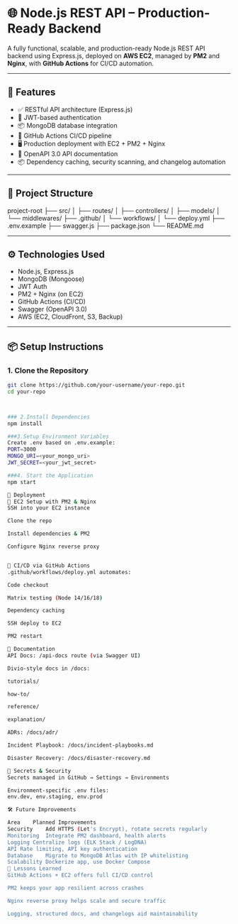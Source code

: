 # 🌐 Node.js REST API – Production-Ready Backend

A fully functional, scalable, and production-ready Node.js REST API backend using Express.js, deployed on **AWS EC2**, managed by **PM2** and **Nginx**, with **GitHub Actions** for CI/CD automation.

---

## 🚀 Features

- ✅ RESTful API architecture (Express.js)
- 🔐 JWT-based authentication
- 📦 MongoDB database integration
- 🔁 GitHub Actions CI/CD pipeline
- 🖥️ Production deployment with EC2 + PM2 + Nginx
- 📄 OpenAPI 3.0 API documentation
- 📦 Dependency caching, security scanning, and changelog automation

---

## 📁 Project Structure

 project-root ├── src/ │ ├── routes/ │ ├── controllers/ │ ├── models/ │ └── middlewares/ ├── .github/ │ └── workflows/ │ └── deploy.yml ├── .env.example ├── swagger.js ├── package.json └── README.md

 
---

## ⚙️ Technologies Used

- Node.js, Express.js
- MongoDB (Mongoose)
- JWT Auth
- PM2 + Nginx (on EC2)
- GitHub Actions (CI/CD)
- Swagger (OpenAPI 3.0)
- AWS (EC2, CloudFront, S3, Backup)

---

## 📦 Setup Instructions

### 1. Clone the Repository

```bash
git clone https://github.com/your-username/your-repo.git
cd your-repo



### 2.Install Dependencies
npm install

###3.Setup Environment Variables
Create .env based on .env.example:
PORT=3000
MONGO_URI=<your_mongo_uri>
JWT_SECRET=<your_jwt_secret>

###4. Start the Application
npm start

🚀 Deployment
🔧 EC2 Setup with PM2 & Nginx
SSH into your EC2 instance

Clone the repo

Install dependencies & PM2

Configure Nginx reverse proxy


🔄 CI/CD via GitHub Actions
.github/workflows/deploy.yml automates:

Code checkout

Matrix testing (Node 14/16/18)

Dependency caching

SSH deploy to EC2

PM2 restart

📄 Documentation
API Docs: /api-docs route (via Swagger UI)

Divio-style docs in /docs:

tutorials/

how-to/

reference/

explanation/

ADRs: /docs/adr/

Incident Playbook: /docs/incident-playbooks.md

Disaster Recovery: /docs/disaster-recovery.md

🔐 Secrets & Security
Secrets managed in GitHub → Settings → Environments

Environment-specific .env files:
env.dev, env.staging, env.prod

🛠️ Future Improvements

Area	Planned Improvements
Security	Add HTTPS (Let's Encrypt), rotate secrets regularly
Monitoring	Integrate PM2 dashboard, health alerts
Logging	Centralize logs (ELK Stack / LogDNA)
API	Rate limiting, API key authentication
Database	Migrate to MongoDB Atlas with IP whitelisting
Scalability	Dockerize app, use Docker Compose
📌 Lessons Learned
GitHub Actions + EC2 offers full CI/CD control

PM2 keeps your app resilient across crashes

Nginx reverse proxy helps scale and secure traffic

Logging, structured docs, and changelogs aid maintainability
